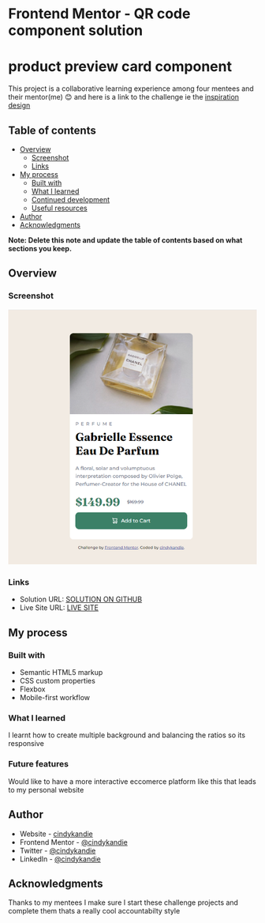 
# Frontend Mentor - QR code component solution
# product preview card component
This project is a collaborative learning experience among four mentees and their mentor(me) 😊 and here is a link to the challenge ie the [inspiration design](https://www.frontendmentor.io/challenges/product-preview-card-component-GO7UmttRfa)

## Table of contents

- [Overview](#overview)
  - [Screenshot](#screenshot)
  - [Links](#links)
- [My process](#my-process)
  - [Built with](#built-with)
  - [What I learned](#what-i-learned)
  - [Continued development](#continued-development)
  - [Useful resources](#useful-resources)
- [Author](#author)
- [Acknowledgments](#acknowledgments)

**Note: Delete this note and update the table of contents based on what sections you keep.**

## Overview

### Screenshot

![](images/screenshot.png)


### Links

- Solution URL: [SOLUTION ON GITHUB](https://github.com/cindykandie/product-preview-card/)
- Live Site URL: [LIVE SITE](https://cindykandie.github.io/product-preview-card/)

## My process

### Built with

- Semantic HTML5 markup
- CSS custom properties
- Flexbox
- Mobile-first workflow

### What I learned
I learnt how to create multiple background and balancing the ratios so its responsive

### Future features

Would like to have a more interactive eccomerce platform like this that leads to my personal website



## Author

- Website - [cindykandie](https://cindykandie.github.io/portfolio)
- Frontend Mentor - [@cindykandie](https://www.frontendmentor.io/profile/cindykandie)
- Twitter - [@cindykandie](https://www.twitter.com/cindy_kandie)
- LinkedIn - [@cindykandie](https://www.linkedin.com/in/cindykandie)


## Acknowledgments

Thanks to my mentees I make sure I start these challenge projects and complete them thats a really cool accountabilty style


